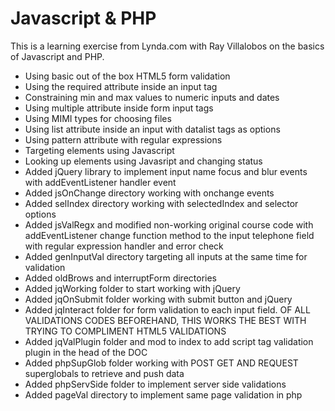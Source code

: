 # Javascript & PHP

This is a learning exercise from Lynda.com with Ray Villalobos on the basics of Javascript and PHP.

* Using basic out of the box HTML5 form validation
* Using the required attribute inside an input tag
* Constraining min and max values to numeric inputs and dates
* Using multiple attribute inside form input tags
* Using MIMI types for choosing files
* Using list attribute inside an input with datalist tags as options
* Using pattern attribute with regular expressions
* Targeting elements using Javascript
* Looking up elements using Javasript and changing status
* Added jQuery library to implement input name focus and blur events
  with addEventListener handler event
* Added jsOnChange directory working with onchange events
* Added selIndex directory working with selectedIndex and selector
  options
* Added jsValRegx and modified non-working original course code with
  addEventListener change function method to the input telephone field
  with regular expression handler and error check
* Added genInputVal directory targeting all inputs at the same time for
  validation
* Added oldBrows and interruptForm directories
* Added jqWorking folder to start working with jQuery
* Added jqOnSubmit folder working with submit button and jQuery
* Added jqInteract folder for form validation to each input field.
  OF ALL VALIDATIONS CODES BEFOREHAND, THIS WORKS THE BEST WITH TRYING TO
  COMPLIMENT HTML5 VALIDATIONS
* Added jqValPlugin folder and mod to index to add script tag validation
  plugin in the head of the DOC
* Added phpSupGlob folder working with POST GET AND REQUEST superglobals
  to retrieve and push data
* Added phpServSide folder to implement server side validations
* Added pageVal directory to implement same page validation in php
